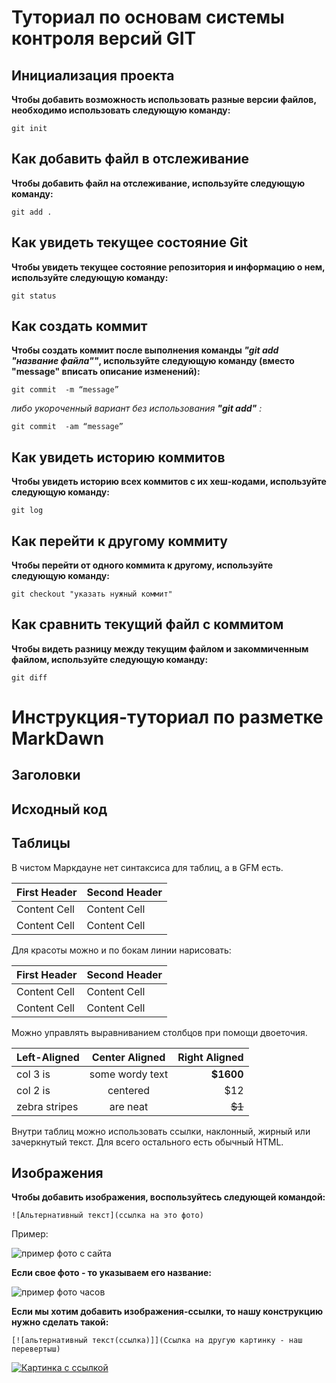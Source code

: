 # Туториал по основам системы контроля версий GIT


## Инициализация проекта
**Чтобы добавить возможность использовать разные версии файлов, необходимо использовать следующую команду:**

```fix
git init
```
## Как добавить файл в отслеживание
**Чтобы добавить файл на отслеживание, используйте следующую команду:**

```
git add .
```
## Как увидеть текущее состояние Git
**Чтобы увидеть текущее состояние репозитория и информацию о нем, используйте следующую команду:**

```
git status
```
## Как создать коммит
**Чтобы  создать коммит после выполнения команды *"git add "название файла""*, используйте следующую команду (вместо "message" вписать описание изменений):**

```
git commit  -m “message”
```

*либо укороченный вариант без использования **"git add"** :*

```fix
git commit  -am “message”
```
## Как увидеть историю коммитов
**Чтобы увидеть историю всех коммитов с их хеш-кодами, используйте следующую команду:**

```
git log
```

## Как перейти к другому коммиту
**Чтобы  перейти от одного коммита к другому, используйте следующую команду:**

```
git checkout "указать нужный коммит"
```

## Как сравнить текущий файл с коммитом
**Чтобы  видеть разницу между текущим файлом и закоммиченным файлом, используйте следующую команду:**

```
git diff
```



# Инструкция-туториал по разметке MarkDawn



## Заголовки






## Исходный код 






## Таблицы

В чистом Маркдауне нет синтаксиса для таблиц, а в GFM
есть.

First Header | Second Header
------------- | -------------
Content Cell | Content Cell
Content Cell | Content Cell

Для красоты можно и по бокам линии нарисовать:

| First Header | Second Header |
| ------------- | ------------- |
| Content Cell | Content Cell |
| Content Cell | Content Cell |

Можно управлять выравниванием столбцов при помощи
двоеточия.

| Left-Aligned | Center Aligned | Right Aligned |
|:------------- |:---------------:| -------------:|
| col 3 is | some wordy text | **$1600** |
| col 2 is | centered | $12 |
| zebra stripes | are neat | ~~$1~~ |

Внутри таблиц можно использовать ссылки, наклонный, жирный или зачеркнутый текст.
Для всего остального есть обычный HTML.




## Изображения

**Чтобы добавить изображения, воспользуйтесь следующей командой:**

```
![Альтернативный текст](ссылка на это фото)
```
Пример:

![пример фото с сайта](https://images.unsplash.com/photo-1541480601022-2308c0f02487?ixlib=rb-4.0.3&ixid=M3wxMjA3fDB8MHxwaG90by1wYWdlfHx8fGVufDB8fHx8fA%3D%3D&auto=format&fit=crop&w=1170&q=80)

**Если свое фото - то указываем его название:**

![пример фото часов](clock.jpg)

**Если мы хотим добавить изображения-ссылки, то нашу конструкцию нужно сделать такой:**

```
[![альтернативный текст(ссылка)]](Ссылка на другую картинку - наш перевертыш)
```

[![Картинка с ссылкой](https://images.unsplash.com/photo-1550534791-2677533605ab?ixlib=rb-4.0.3&ixid=M3wxMjA3fDB8MHxwaG90by1wYWdlfHx8fGVufDB8fHx8fA%3D%3D&auto=format&fit=crop&w=1170&q=80)](https://images.unsplash.com/photo-1686595092928-0252b92e007e?ixlib=rb-4.0.3&ixid=M3wxMjA3fDB8MHxwaG90by1wYWdlfHx8fGVufDB8fHx8fA%3D%3D&auto=format&fit=crop&w=687&q=80)